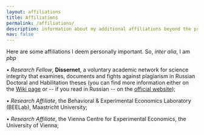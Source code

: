 ```yaml
---
layout: affiliations
title: Affiliations
permalink: /affiliations/
description: information about my additional affiliations beyond the primary ones
nav: false
---
```

Here are some affiliations I deem personally important. So, <i>inter alia</i>, I am  <i>pbp</i> 

&#x2022; <i>Research Fellow</i>,  **Dissernet**, a voluntary academic network for science integrity that examines, documents and fights against plagiarism in Russian Doctoral and Habilitation theses (you can find more information either on the [Wiki page](https://en.wikipedia.org/wiki/Dissernet) or -- if you read in Russian -- on the [official website](https://www.dissernet.org/));

&#x2022; <i>Research Affiliate</i>, the Behavioral & Experimental Economics Laboratory (BEELab), Maastricht University;

&#x2022; <i>Research Affiliate</i>, the Vienna Centre for Experimental Economics, the University of Vienna;


<!-- &#x2022; Member of the Society for Experimental Finance ([SEF](https://www.experimentalfinance.org/)); -->

<!-- &#x2022; Member of the Replication Network ([TRN](https://replicationnetwork.com/)); -->


<!-- <b>Dissernet</b> -->
